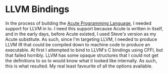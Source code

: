 # LLVM Bindings

In the process of building the [Acute Programming Language](https://github.com/jeremytregunna/acute), I needed support for LLVM in Io.
I need this support because Acute is written in itself, and in the early days, before Acute existed, I used Steve's version as my Acute
substitute. As such, since I'm targeting LLVM, I needed to produce LLVM IR that could be compiled down to machine code to produce an
executable. At first I attempted to bind to LLVM's C bindings using CFFI, but that failed horribly. LLVM has some opaque structures that
I could not get the definitions to so Io would know what it looked like internally. As such, this is what resulted. My real least
favourite of all the options available.